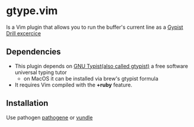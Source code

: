 gtype.vim
=========

Is a Vim plugin that allows you to run the buffer's current line as a [Gypist Drill excercice](http://www.gnu.org/software/gtypist/doc/#Script-file-commands)

Dependencies
---

* This plugin depends on [GNU Typist(also called gtypist)](http://www.gnu.org/software/gtypist) a free software universal typing tutor
   * on MacOS it can be installed via brew's  gtypist formula
* It requires Vim compiled with the **+ruby** feature.


Installation
---

Use pathogen [pathogene](https://github.com/tpope/vim-pathogen) or [vundle](https://github.com/gmarik/vundle)
